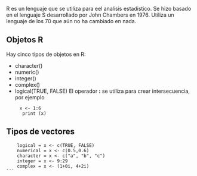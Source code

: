 R es un lenguaje que se utiliza para eel analisis estadistico. Se hizo basado en el lenguaje S desarrollado por John Chambers
en 1976. Utiliza un lenguaje de los 70 que aún no ha cambiado en nada.
## Objetos R
Hay cinco tipos de objetos en R:
  * character()
  * numeric()
  * integer()
  * complex()
  * logical(TRUE, FALSE)
El operador **:** se utiliza para crear intersecuencia, por ejemplo
```  
     x <- 1:6
      print (x)
````
## Tipos de vectores
````
    logical = x <- c(TRUE, FALSE)
    numerical = x <- c(0.5,0.6)
    character = x <- c("a", "b", "c")
    integer = x <- 9:29
    complex = x <- (1+0i, 4+2i)
```
